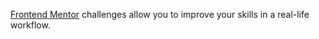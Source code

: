[Frontend Mentor](https://www.frontendmentor.io) challenges allow you to improve your skills in a real-life workflow.
